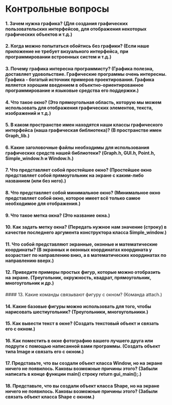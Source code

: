 # Контрольные вопросы

#### 1. Зачем нужна графика? (Для создания графических пользовательских интерфейсов, для отображения некоторых графических объектов и т.д.)

#### 2. Когда можно попытаться обойтись без графики? (Если наше приложение не требует визуального интерфейса, при программировании встроенных систем и т.д.)

#### 3. Почему графика интересна программисту? (Графика полезна, доставляет удовольствие. Графические программы очень интересны. Графика - богатый источник примеров проектирования. Графика является хорошим введением в объектно-ориентированное программирование и языковые средства его поддержки.)

#### 4. Что такое окно? (Это прямоугольная область, которую мы можем использовать для отображения графических элементов, текста, изображений и т.д.)

#### 5. В каком пространстве имен находятся наши классы графического интерфейса (наша графическая библиотека)? (В пространстве имен Graph_lib.)

#### 6. Какие заголовочные файлы необходимы для использования графических средств нашей библиотеки? (Graph.h, GUI.h, Point.h, Simple_window.h и Window.h.)

#### 7. Что представляет собой простейшее окно? (Простейшее окно представляет собой прямоугольник на экране с каким-либо названием (или без него).)

#### 8. Что представляет собой минимальное окно? (Минимальное окно представляет собой окно, которое имеет всё только самое необходимое для отображения.)

#### 9. Что такое метка окна? (Это название окна.)

#### 10. Как задать метку окна? (Передать нужное нам значение (строку) в качестве последнего аргумента конструктора класса Simple_window.)

#### 11. Что собой представляют экранные, оконные и математические координаты? (В экранных и оконных координатах координата y возрастает по направлению вниз, а в математических координатах по направлению вверх.)

#### 12. Приведите примеры простых фигур, которые можно отобразить на экране. (Треугольник, окружность, квадрат, прямоугольник, многоугольник и др.)

#### 13. Какие команды связывают фигуру с окном? (Команда attach.)

#### 14. Какие базовые фигуры можно использовать для того, чтобы нарисовать шестиугольник? (Треугольники, многоугольники.)

#### 15. Как вывести текст в окне? (Создать текстовый объект и связать его с окном.)

#### 16. Как поместить в окне фотографию вашего лучшего друга или подруги с помощью написанной вами программы. (Создать объект типа Image и связать его с окном.)

#### 17. Представьте, что вы создали объект класса Window, но на экране ничего не появилось. Каковы возможные причины этого? (Забыли написать в конце функции main() строку return gui_main();.)

#### 18. Представьте, что вы создали объект класса Shape, но на экране ничего не появилось. Каковы возможные причины этого? (Забыли связать объект класса Shape с окном.)